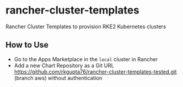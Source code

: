 # rancher-cluster-templates

Rancher Cluster Templates to provision RKE2 Kubernetes clusters

## How to Use

* Go to the Apps Marketplace in the `local` cluster in Rancher
* Add a new Chart Repository as a Git URL https://github.com/rkgupta76/rancher-cluster-templates-tested.git (branch aws)  without authentication
